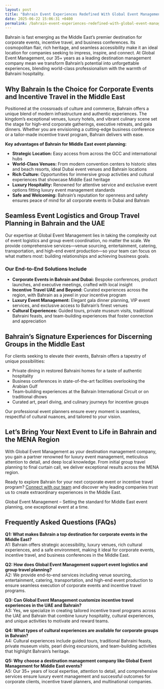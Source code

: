 ```yaml
---
layout: post
title: "Bahrain Event Experiences Redefined With Global Event Management"
date: 2025-06-22 15:06:31 +0400
permalink: /bahrain-event-experiences-redefined-with-global-event-management/
---
```

Bahrain is fast emerging as the Middle East’s premier destination for corporate events, incentive travel, and business conferences. Its cosmopolitan flair, rich heritage, and seamless accessibility make it an ideal location for companies seeking to impress, inspire, and connect. At Global Event Management, our 35+ years as a leading destination management company mean we transform Bahrain’s potential into unforgettable experiences, blending world-class professionalism with the warmth of Bahraini hospitality.

## Why Bahrain Is the Choice for Corporate Events and Incentive Travel in the Middle East

Positioned at the crossroads of culture and commerce, Bahrain offers a unique blend of modern infrastructure and authentic experiences. The kingdom’s exceptional venues, luxury hotels, and vibrant culinary scene set the stage for high-end corporate gatherings, executive retreats, and gala dinners. Whether you are envisioning a cutting-edge business conference or a tailor-made incentive travel program, Bahrain delivers with ease.

**Key advantages of Bahrain for Middle East event planning:**
- **Strategic Location:** Easy access from across the GCC and international hubs
- **World-Class Venues:** From modern convention centers to historic sites and beach resorts, ideal Dubai event venues and Bahrain locations
- **Rich Culture:** Opportunities for immersive group activities and cultural experiences that showcase Middle East heritage
- **Luxury Hospitality:** Renowned for attentive service and exclusive event options fitting luxury event management standards
- **Safe and Welcoming:** Bahrain’s reputation for openness and safety ensures peace of mind for all corporate events in Dubai and Bahrain

## Seamless Event Logistics and Group Travel Planning in Bahrain and the UAE

Our expertise at Global Event Management lies in taking the complexity out of event logistics and group event coordination, no matter the scale. We provide comprehensive services—venue sourcing, entertainment, catering, transportation, and high-end event production—so your team can focus on what matters most: building relationships and achieving business goals.

### Our End-to-End Solutions Include

- **Corporate Events in Bahrain and Dubai:** Bespoke conferences, product launches, and executive meetings, crafted with local insight
- **Incentive Travel UAE and Beyond:** Curated experiences across the region, with Bahrain as a jewel in your incentive program
- **Luxury Event Management:** Elegant gala dinner planning, VIP event services, and exclusive access to Bahrain’s finest venues
- **Cultural Experiences:** Guided tours, private museum visits, traditional Bahraini feasts, and team-building experiences that foster connection and appreciation

## Bahrain’s Signature Experiences for Discerning Groups in the Middle East

For clients seeking to elevate their events, Bahrain offers a tapestry of unique possibilities:
- Private dining in restored Bahraini homes for a taste of authentic hospitality
- Business conferences in state-of-the-art facilities overlooking the Arabian Gulf
- Team-building experiences at the Bahrain International Circuit or on traditional dhows
- Curated art, pearl diving, and culinary journeys for incentive groups

Our professional event planners ensure every moment is seamless, respectful of cultural nuances, and tailored to your vision.

## Let’s Bring Your Next Event to Life in Bahrain and the MENA Region

With Global Event Management as your destination management company, you gain a partner renowned for luxury event management, meticulous attention to detail, and deep local knowledge. From initial group travel planning to final curtain call, we deliver exceptional results across the MENA region.

Ready to explore Bahrain for your next corporate event or incentive travel program? [Connect with our team](https://geventm.com/) and discover why leading companies trust us to create extraordinary experiences in the Middle East.

Global Event Management – Setting the standard for Middle East event planning, one exceptional event at a time.

## Frequently Asked Questions (FAQs)

**Q1: What makes Bahrain a top destination for corporate events in the Middle East?**  
A1: Bahrain offers strategic accessibility, luxury venues, rich cultural experiences, and a safe environment, making it ideal for corporate events, incentive travel, and business conferences in the Middle East.

**Q2: How does Global Event Management support event logistics and group travel planning?**  
A2: We provide end-to-end services including venue sourcing, entertainment, catering, transportation, and high-end event production to ensure seamless execution of corporate events and incentive travel programs.

**Q3: Can Global Event Management customize incentive travel experiences in the UAE and Bahrain?**  
A3: Yes, we specialize in creating tailored incentive travel programs across the UAE and Bahrain that combine luxury hospitality, cultural experiences, and unique activities to motivate and reward teams.

**Q4: What types of cultural experiences are available for corporate groups in Bahrain?**  
A4: Cultural experiences include guided tours, traditional Bahraini feasts, private museum visits, pearl diving excursions, and team-building activities that highlight Bahrain’s heritage.

**Q5: Why choose a destination management company like Global Event Management for Middle East events?**  
A5: Our 35+ years of local expertise, attention to detail, and comprehensive services ensure luxury event management and successful outcomes for corporate clients, incentive travel planners, and multinational companies.

<script type="application/ld+json">
{
  "@context": "https://schema.org",
  "@type": "BlogPosting",
  "headline": "Bahrain Event Experiences Redefined With Global Event Management",
  "description": "Explore how Global Event Management redefines corporate events, incentive travel, and business conferences in Bahrain, offering luxury event management and seamless logistics across the Middle East.",
  "image": "https://geventm.com/images/bahrain-event-management.jpg",
  "author": {
    "@type": "Person",
    "name": "Global Event Management"
  },
  "publisher": {
    "@type": "Organization",
    "name": "Global Event Management",
    "logo": {
      "@type": "ImageObject",
      "url": "https://geventm.com/logo.png"
    }
  },
  "datePublished": "2024-06-01",
  "mainEntityOfPage": "https://geventm.com/blog/bahrain-event-experiences"
}
</script>

<script type="application/ld+json">
{
  "@context": "https://schema.org",
  "@type": "FAQPage",
  "mainEntity": [
    {
      "@type": "Question",
      "name": "What makes Bahrain a top destination for corporate events in the Middle East?",
      "acceptedAnswer": {
        "@type": "Answer",
        "text": "Bahrain offers strategic accessibility, luxury venues, rich cultural experiences, and a safe environment, making it ideal for corporate events, incentive travel, and business conferences in the Middle East."
      }
    },
    {
      "@type": "Question",
      "name": "How does Global Event Management support event logistics and group travel planning?",
      "acceptedAnswer": {
        "@type": "Answer",
        "text": "We provide end-to-end services including venue sourcing, entertainment, catering, transportation, and high-end event production to ensure seamless execution of corporate events and incentive travel programs."
      }
    },
    {
      "@type": "Question",
      "name": "Can Global Event Management customize incentive travel experiences in the UAE and Bahrain?",
      "acceptedAnswer": {
        "@type": "Answer",
        "text": "Yes, we specialize in creating tailored incentive travel programs across the UAE and Bahrain that combine luxury hospitality, cultural experiences, and unique activities to motivate and reward teams."
      }
    },
    {
      "@type": "Question",
      "name": "What types of cultural experiences are available for corporate groups in Bahrain?",
      "acceptedAnswer": {
        "@type": "Answer",
        "text": "Cultural experiences include guided tours, traditional Bahraini feasts, private museum visits, pearl diving excursions, and team-building activities that highlight Bahrain’s heritage."
      }
    },
    {
      "@type": "Question",
      "name": "Why choose a destination management company like Global Event Management for Middle East events?",
      "acceptedAnswer": {
        "@type": "Answer",
        "text": "Our 35+ years of local expertise, attention to detail, and comprehensive services ensure luxury event management and successful outcomes for corporate clients, incentive travel planners, and multinational companies."
      }
    }
  ]
}
</script>